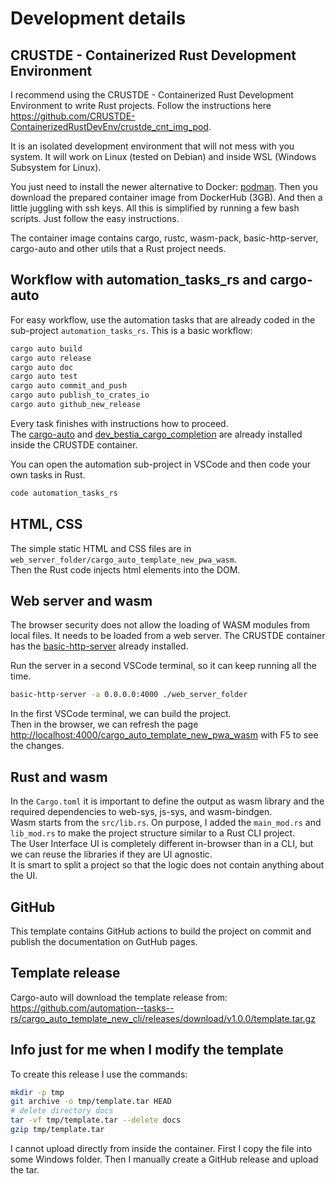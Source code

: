 # Development details

## CRUSTDE - Containerized Rust Development Environment

I recommend using the CRUSTDE - Containerized Rust Development Environment to write Rust projects. Follow the instructions here <https://github.com/CRUSTDE-ContainerizedRustDevEnv/crustde_cnt_img_pod>.  

It is an isolated development environment that will not mess with you system.
It will work on Linux (tested on Debian) and inside WSL (Windows Subsystem for Linux).

You just need to install the newer alternative to Docker: [podman](https://podman.io/). Then you download the prepared container image from DockerHub (3GB). And then a little juggling with ssh keys. All this is simplified by running a few bash scripts. Just follow the easy instructions.  

The container image contains cargo, rustc, wasm-pack, basic-http-server, cargo-auto and other utils that a Rust project needs.  

## Workflow with automation_tasks_rs and cargo-auto

For easy workflow, use the automation tasks that are already coded in the sub-project `automation_tasks_rs`. This is a basic workflow:

```bash
cargo auto build
cargo auto release
cargo auto doc
cargo auto test
cargo auto commit_and_push
cargo auto publish_to_crates_io
cargo auto github_new_release
```

Every task finishes with instructions how to proceed.  
The [cargo-auto](https://github.com/automation--tasks--rs/cargo-auto) and [dev_bestia_cargo_completion](https://github.com/automation--tasks--rs/dev_bestia_cargo_completion) are already installed inside the CRUSTDE container.

You can open the automation sub-project in VSCode and then code your own tasks in Rust.

```bash
code automation_tasks_rs
```

## HTML, CSS

The simple static HTML and CSS files are in `web_server_folder/cargo_auto_template_new_pwa_wasm`.  
Then the Rust code injects html elements into the DOM.  

## Web server and wasm

The browser security does not allow the loading of WASM modules from local files. It needs to be loaded from a web server. The CRUSTDE container has the [basic-http-server](https://github.com/brson/basic-http-server) already installed.  

Run the server in a second VSCode terminal, so it can keep running all the time.  

```bash
basic-http-server -a 0.0.0.0:4000 ./web_server_folder
```

In the first VSCode terminal, we can build the project.  
Then in the browser, we can refresh the page <http://localhost:4000/cargo_auto_template_new_pwa_wasm> with F5 to see the changes.  

## Rust and wasm

In the `Cargo.toml` it is important to define the output as wasm library and the required dependencies to web-sys, js-sys, and wasm-bindgen.  
Wasm starts from the `src/lib.rs`. On purpose, I added the `main_mod.rs` and `lib_mod.rs` to make the project structure similar to a Rust CLI project.  
The User Interface UI is completely different in-browser than in a CLI, but we can reuse the libraries if they are UI agnostic.  
It is smart to split a project so that the logic does not contain anything about the UI.

## GitHub

This template contains GitHub actions to build the project on commit and publish the documentation on GutHub pages.  

## Template release

Cargo-auto will download the template release from:
<https://github.com/automation--tasks--rs/cargo_auto_template_new_cli/releases/download/v1.0.0/template.tar.gz>

## Info just for me when I modify the template

To create this release I use the commands:

```bash
mkdir -p tmp
git archive -o tmp/template.tar HEAD
# delete directory docs
tar -vf tmp/template.tar --delete docs
gzip tmp/template.tar
```

I cannot upload directly from inside the container. First I copy the file into some Windows folder.
Then I manually create a GitHub release and upload the tar.
